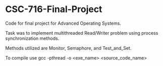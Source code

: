 # CSC-716-Final-Project
Code for final project for Advanced Operating Systems.

Task was to implement multithreaded Read/Writer problem using process synchronization methods.

Methods utilized are Monitor, Semaphore, and Test_and_Set.

To compile use gcc -pthread -o <exe_name> <source_code_name>
